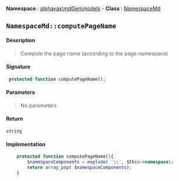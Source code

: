 **Namespace**  : [alphayax\mdGen\models](../__NAMESPACE__.md) -
**Class** : [NamespaceMd](__CLASS__.md)

## `NamespaceMd::computePageName`

#### Description

> Compute the page name (according to the page namespace)

#### Signature

```php
 protected function computePageName();
```

#### Parameters

> No parameters

#### Return

    string 

#### Implementation

```php
    protected function computePageName(){
        $namespaceComponents = explode( '\\', $this->namespace);
        return array_pop( $namespaceComponents);
    }

```
